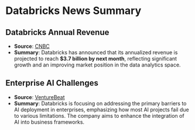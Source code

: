 # Databricks News Summary

## Databricks Annual Revenue
- **Source**: [CNBC](https://www.cnbc.com/2025/06/11/databricks-says-annualized-revenue-to-reach-3point7-billion-by-next-month.html)
- **Summary**: Databricks has announced that its annualized revenue is projected to reach **$3.7 billion by next month**, reflecting significant growth and an improving market position in the data analytics space.

## Enterprise AI Challenges
- **Source**: [VentureBeat](https://venturebeat.com/ai/why-most-enterprise-ai-agents-never-reach-production-and-how-databricks-plans-to-fix-it/)
- **Summary**: Databricks is focusing on addressing the primary barriers to AI deployment in enterprises, emphasizing how most AI projects fail due to various limitations. The company aims to enhance the integration of AI into business frameworks.
